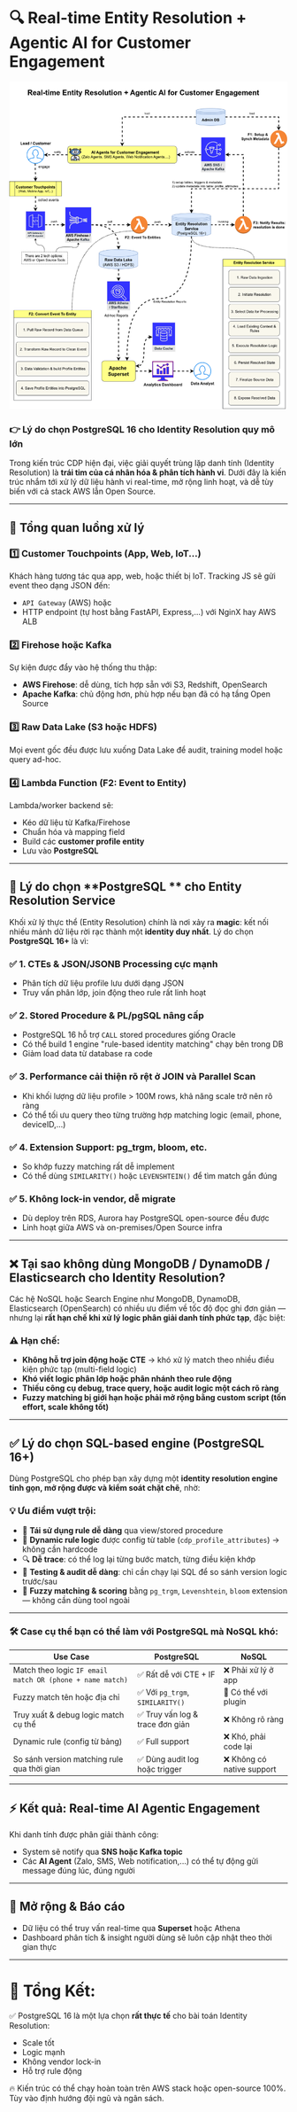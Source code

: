 # 🔍 Real-time Entity Resolution + Agentic AI for Customer Engagement  

![Flow Diagram](diagram.png)

### 👉 Lý do chọn PostgreSQL 16 cho Identity Resolution quy mô lớn

Trong kiến trúc CDP hiện đại, việc giải quyết trùng lặp danh tính (Identity Resolution) là **trái tim của cá nhân hóa & phân tích hành vi**. 
Dưới đây là kiến trúc nhắm tới xử lý dữ liệu hành vi real-time, mở rộng linh hoạt, và dễ tùy biến với cả stack AWS lẫn Open Source.

---

## 🧠 Tổng quan luồng xử lý

### 1️⃣ **Customer Touchpoints (App, Web, IoT...)**
Khách hàng tương tác qua app, web, hoặc thiết bị IoT. Tracking JS sẽ gửi event theo dạng JSON đến:

- `API Gateway` (AWS) hoặc
- HTTP endpoint (tự host bằng FastAPI, Express,...) với NginX hay AWS ALB

### 2️⃣ **Firehose hoặc Kafka**  
Sự kiện được đẩy vào hệ thống thu thập:
- **AWS Firehose**: dễ dùng, tích hợp sẵn với S3, Redshift, OpenSearch
- **Apache Kafka**: chủ động hơn, phù hợp nếu bạn đã có hạ tầng Open Source

### 3️⃣ **Raw Data Lake (S3 hoặc HDFS)**  
Mọi event gốc đều được lưu xuống Data Lake để audit, training model hoặc query ad-hoc.

### 4️⃣ **Lambda Function (F2: Event to Entity)**  
Lambda/worker backend sẽ:
- Kéo dữ liệu từ Kafka/Firehose
- Chuẩn hóa và mapping field
- Build các **customer profile entity**
- Lưu vào **PostgreSQL**

---

## 🚀 Lý do chọn **PostgreSQL ** cho Entity Resolution Service

Khối xử lý thực thể (Entity Resolution) chính là nơi xảy ra **magic**: kết nối nhiều mảnh dữ liệu rời rạc thành một **identity duy nhất**. 
Lý do chọn **PostgreSQL 16+** là vì:

### ✅ **1. CTEs & JSON/JSONB Processing cực mạnh**
- Phân tích dữ liệu profile lưu dưới dạng JSON
- Truy vấn phân lớp, join động theo rule rất linh hoạt

### ✅ **2. Stored Procedure & PL/pgSQL nâng cấp**
- PostgreSQL 16 hỗ trợ `CALL` stored procedures giống Oracle
- Có thể build 1 engine "rule-based identity matching" chạy bên trong DB 
- Giảm load data từ database ra code

### ✅ **3. Performance cải thiện rõ rệt ở JOIN và Parallel Scan**
- Khi khối lượng dữ liệu profile > 100M rows, khả năng scale trở nên rõ ràng
- Có thể tối ưu query theo từng trường hợp matching logic (email, phone, deviceID,...)

### ✅ **4. Extension Support: pg_trgm, bloom, etc.**
- So khớp fuzzy matching rất dễ implement
- Có thể dùng `SIMILARITY()` hoặc `LEVENSHTEIN()` để tìm match gần đúng

### ✅ **5. Không lock-in vendor, dễ migrate**
- Dù deploy trên RDS, Aurora hay PostgreSQL open-source đều được
- Linh hoạt giữa AWS và on-premises/Open Source infra

---

## ❌ Tại sao không dùng MongoDB / DynamoDB / Elasticsearch cho Identity Resolution?

Các hệ NoSQL hoặc Search Engine như MongoDB, DynamoDB, Elasticsearch (OpenSearch) có nhiều ưu điểm về tốc độ đọc ghi đơn giản — nhưng lại **rất hạn chế khi xử lý logic phân giải danh tính phức tạp**, đặc biệt:

### ⚠️ Hạn chế:

- **Không hỗ trợ join động hoặc CTE** → khó xử lý match theo nhiều điều kiện phức tạp (multi-field logic)
- **Khó viết logic phân lớp hoặc phân nhánh theo rule động**
- **Thiếu công cụ debug, trace query, hoặc audit logic một cách rõ ràng**
- **Fuzzy matching bị giới hạn hoặc phải mở rộng bằng custom script (tốn effort, scale không tốt)**

---

## ✅ Lý do chọn SQL-based engine (PostgreSQL 16+)

Dùng PostgreSQL cho phép bạn xây dựng một **identity resolution engine tinh gọn, mở rộng được và kiểm soát chặt chẽ**, nhờ:

### 💡 Ưu điểm vượt trội:

- 🔁 **Tái sử dụng rule dễ dàng** qua view/stored procedure
- 🧩 **Dynamic rule logic** được config từ table (`cdp_profile_attributes`) → không cần hardcode
- 🔍 **Dễ trace**: có thể log lại từng bước match, từng điều kiện khớp
- 🧪 **Testing & audit dễ dàng**: chỉ cần chạy lại SQL để so sánh version logic trước/sau
- 🧠 **Fuzzy matching & scoring** bằng `pg_trgm`, `Levenshtein`, `bloom` extension — không cần dùng tool ngoài

---

### 🛠 Case cụ thể bạn có thể làm với PostgreSQL mà NoSQL khó:

| Use Case | PostgreSQL | NoSQL |
|----------|------------|-------|
| Match theo logic `IF email match OR (phone + name match)` | ✅ Rất dễ với CTE + IF | ❌ Phải xử lý ở app |
| Fuzzy match tên hoặc địa chỉ | ✅ Với `pg_trgm`, `SIMILARITY()` | 🔶 Có thể với plugin | 
| Truy xuất & debug logic match cụ thể | ✅ Truy vấn log & trace đơn giản | ❌ Không rõ ràng |
| Dynamic rule (config từ bảng) | ✅ Full support | ❌ Khó, phải code lại |
| So sánh version matching rule qua thời gian | ✅ Dùng audit log hoặc trigger | ❌ Không có native support |


---

## ⚡ Kết quả: Real-time AI Agentic Engagement

Khi danh tính được phân giải thành công:
- System sẽ notify qua **SNS hoặc Kafka topic**
- Các **AI Agent** (Zalo, SMS, Web notification,...) có thể tự động gửi message đúng lúc, đúng người

---

## 🧩 Mở rộng & Báo cáo

- Dữ liệu có thể truy vấn real-time qua **Superset** hoặc Athena
- Dashboard phân tích & insight người dùng sẽ luôn cập nhật theo thời gian thực

---

# 📌 Tổng Kết:

✅ PostgreSQL 16 là một lựa chọn **rất thực tế** cho bài toán Identity Resolution:  
- Scale tốt  
- Logic mạnh  
- Không vendor lock-in  
- Hỗ trợ rule động

🔥 Kiến trúc có thể chạy hoàn toàn trên AWS stack hoặc open-source 100%. Tùy vào định hướng đội ngũ và ngân sách.
